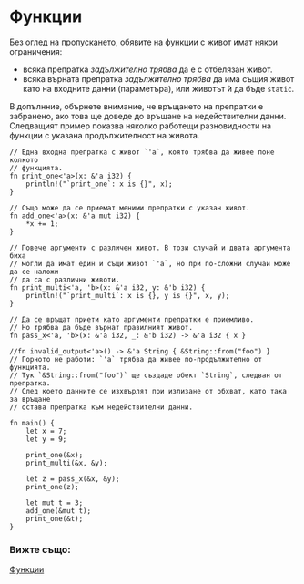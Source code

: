 # Функции

Без оглед на [пропускането][elision], обявите на функции с живот имат някои
ограничения:
* всяка препратка _задължително трябва_ да е с отбелязан живот.
* всяка върната препратка _задължително трябва_ да има същия живот като на
  входните данни (параметъра), или животът ѝ да бъде `static`.

В допълнние, обърнете внимание, че връщането на препратки е забранено, ако това
ще доведе до връщане на недействителни данни. Следващият пример показва няколко
работещи разновидности на функции с указана продължителност на живота.

```rust,editable
// Една входна препратка с живот `'a`, която трябва да живее поне колкото
// функцията.
fn print_one<'a>(x: &'a i32) {
    println!("`print_one`: x is {}", x);
}

// Също може да се приемат меними препратки с указан живот.
fn add_one<'a>(x: &'a mut i32) {
    *x += 1;
}

// Повече аргументи с различен живот. В този случай и двата аргумента биха
// могли да имат един и същи живот `'a`, но при по-сложни случаи може да се наложи
// да са с различни животи.
fn print_multi<'a, 'b>(x: &'a i32, y: &'b i32) {
    println!("`print_multi`: x is {}, y is {}", x, y);
}

// Да се връщат приети като аргументи препратки е приемливо.
// Но трябва да бъде върнат правилният живот.
fn pass_x<'a, 'b>(x: &'a i32, _: &'b i32) -> &'a i32 { x }

//fn invalid_output<'a>() -> &'a String { &String::from("foo") }
// Горното не работи: `'a` трябва да живее по-продължително от функцията.
// Тук `&String::from("foo")` ще създаде обект `String`, следван от препратка.
// След което данните се изхвърлят при излизане от обхват, като така за връщане
// остава препратка към недействителни данни.

fn main() {
    let x = 7;
    let y = 9;
    
    print_one(&x);
    print_multi(&x, &y);
    
    let z = pass_x(&x, &y);
    print_one(z);

    let mut t = 3;
    add_one(&mut t);
    print_one(&t);
}
```
### Вижте също:

[Функции]

[Функции]: ../../fn.md

[elision]: elision.md
